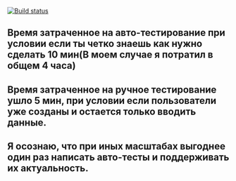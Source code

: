 
[![Build status](https://ci.appveyor.com/api/projects/status/qpiti3n0qje6gvh6?svg=true)](https://ci.appveyor.com/project/IqaEnganer/testmodeapi)

## Время затраченное на авто-тестирование при условии если ты четко знаешь как нужно сделать 10 мин(В моем случае я потратил в общем 4 часа)
## Время затраченное на ручное тестирование ушло 5 мин, при условии если пользователи уже созданы и остается только вводить данные.
## Я осознаю, что при иных масштабах выгоднее один раз написать авто-тесты и поддерживать их актуальность.